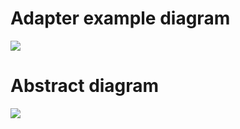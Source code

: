 # Adapter example diagram

![](https://refactoring.guru/images/patterns/diagrams/adapter/example-2x.png)

# Abstract diagram

![](https://refactoring.guru/images/patterns/diagrams/adapter/structure-object-adapter-2x.png)
